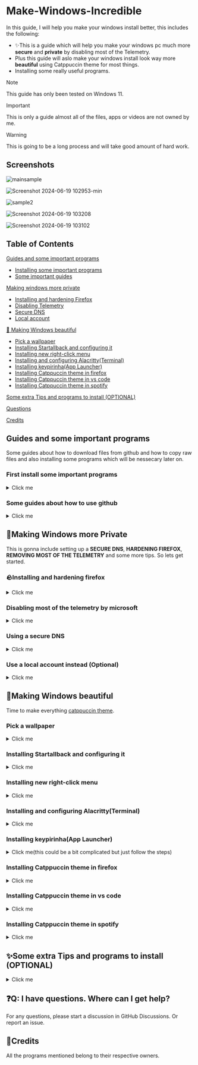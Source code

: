 # Make-Windows-Incredible
In this guide, I will help you make your windows install better, this includes the following:
+ ✨This is a guide which will help you make your windows pc much more **secure** and **private** by disabling most of the Telemetry.
+ Plus this guide will aslo make your windows install look way more **beautiful** using Catppuccin theme for most things.
+ Installing some really useful programs.

> [!NOTE]  
> This guide has only been tested on Windows 11.

> [!IMPORTANT]  
> This is only a guide almost all of the files, apps or videos are not owned by me.

> [!WARNING]
> This is going to be a long process and will take good amount of hard work.


## Screenshots

![mainsample](https://github.com/notsuju/Make-Windows-Incredible/assets/131643792/48226358-28ca-4632-bcb7-8743e95f3780)

![Screenshot 2024-06-19 102953-min](https://github.com/notsuju/Make-Windows-Incredible/assets/131643792/9d610f97-89fa-475b-9cbf-b3bb21eb9411)

![sample2](https://github.com/notsuju/Make-Windows-Incredible/assets/131643792/82cbef7c-949c-4646-9976-c33c491fa421)

![Screenshot 2024-06-19 103208](https://github.com/notsuju/Make-Windows-Incredible/assets/131643792/9b7a4d7d-e6e0-407d-9b54-22417afea1d2)

![Screenshot 2024-06-19 103102](https://github.com/notsuju/Make-Windows-Incredible/assets/131643792/a60f8111-11ac-4f5c-898c-69d51067e1ca)

## Table of Contents

[Guides and some important programs](https://github.com/notsuju/Make-Windows-Incredible?tab=readme-ov-file#guides-and-some-important-programs)
 - [Installing some important programs](https://github.com/notsuju/Make-Windows-Incredible?tab=readme-ov-file#first-install-some-important-programs)
 - [Some important guides](https://github.com/notsuju/Make-Windows-Incredible?tab=readme-ov-file#some-guides-about-how-to-use-github)

[Making windows more private](https://github.com/notsuju/Make-Windows-Incredible?tab=readme-ov-file#making-windows-more-private)
 - [Installing and hardening Firefox](https://github.com/notsuju/Make-Windows-Incredible?tab=readme-ov-file#installing-and-hardening-firefox)
 - [Disabling Telemetry](https://github.com/notsuju/Make-Windows-Incredible?tab=readme-ov-file#disabling-most-of-the-telemetry-by-microsoft)
 - [Secure DNS](https://github.com/notsuju/Make-Windows-Incredible?tab=readme-ov-file#using-a-secure-dns)
 - [Local account](https://github.com/notsuju/Make-Windows-Incredible?tab=readme-ov-file#use-a-local-account-instead-optional)

[🌷 Making Windows beautiful](https://github.com/notsuju/Make-Windows-Incredible?tab=readme-ov-file#making-windows-beautiful)
 - [Pick a wallpaper](https://github.com/notsuju/Make-Windows-Incredible?tab=readme-ov-file#pick-a-wallpaper)
 - [Installing Startallback and configuring it](https://github.com/notsuju/Make-Windows-Incredible?tab=readme-ov-file#installing-startallback-and-configuring-it)
 - [Installing new right-click menu](https://github.com/notsuju/Make-Windows-Incredible?tab=readme-ov-file#installing-new-right-click-menu)
 - [Installing and configuring Alacritty(Terminal)](https://github.com/notsuju/Make-Windows-Incredible?tab=readme-ov-file#installing-and-configuring-alacrittyterminal)
 - [Installing keypirinha(App Launcher)](https://github.com/notsuju/Make-Windows-Incredible?tab=readme-ov-file#installing-keypirinhaapp-launcher)
 - [Installing Catppuccin theme in firefox](https://github.com/notsuju/Make-Windows-Incredible?tab=readme-ov-file#installing-catppuccin-theme-in-firefox)
 - [Installing Catppuccin theme in vs code](https://github.com/notsuju/Make-Windows-Incredible?tab=readme-ov-file#installing-catppuccin-theme-in-vs-code)
 - [Installing Catppuccin theme in spotify](https://github.com/notsuju/Make-Windows-Incredible?tab=readme-ov-file#installing-catppuccin-theme-in-spotify)

[Some extra Tips and programs to install (OPTIONAL)](https://github.com/notsuju/Make-Windows-Incredible?tab=readme-ov-file#installing-catppuccin-theme-in-spotify)

[Questions](https://github.com/notsuju/Make-Windows-Incredible/edit/main/README.md#q-i-have-questions-where-can-i-get-help)

[Credits](https://github.com/notsuju/Make-Windows-Incredible/edit/main/README.md#credits)


## Guides and some important programs

Some guides about how to download files from github and how to copy raw files and also installing some programs which will be nessecary later on.

### First install some important programs
<details close>
<summary>Click me</summary>
<br>

+ Install [scoop](https://scoop.sh/) by running `Set-ExecutionPolicy -ExecutionPolicy RemoteSigned -Scope CurrentUser
Invoke-RestMethod -Uri https://get.scoop.sh | Invoke-Expression` this command in powershell as administrator and wait till its successful

+ Install [Chocolatey](https://chocolatey.org/install) by running command prompt as administrator and paste this `Set-ExecutionPolicy Bypass -Scope Process -Force; [System.Net.ServicePointManager]::SecurityProtocol = [System.Net.ServicePointManager]::SecurityProtocol -bor 3072; iex ((New-Object System.Net.WebClient).DownloadString('https://community.chocolatey.org/install.ps1'))` and hit enter and let it install until you see successful.

+ Install Winget by downloading or updating [App Installer from microsoft store](https://apps.microsoft.com/detail/9nblggh4nns1?activetab=pivot%3Aoverviewtab&hl=en-us&gl=US#activetab=pivot:overviewtab)

</details>

### Some guides about how to use github
<details close>
<summary>Click me</summary>
<br>

+ How to copy a **raw** file

see here

![rawcopy1](https://github.com/notsuju/Make-Windows-Incredible/assets/131643792/e64ba928-5435-46b9-92f0-5eb8bb4125db)


+ How to download file from github

see here

![rawdownlaod](https://github.com/notsuju/Make-Windows-Incredible/assets/131643792/97da758b-fc6b-4354-ac93-00922eb61b36)

+ How to make files with different types

see here

![userjss](https://github.com/notsuju/Make-Windows-Incredible/assets/131643792/4fe83e43-89c1-4993-9c77-e6eb3a661013)

</details>

## 🌆Making Windows more Private
This is gonna include setting up a **SECURE DNS**, **HARDENING FIREFOX**, **REMOVING MOST OF THE TELEMETRY** and some more tips.
So lets get started.

### 🪨Installing and hardening firefox
<details close>
<summary>Click me</summary>
<br>

Install firefox from (https://www.mozilla.org/en-US/firefox/)
  
#### **You can follow this [youtube video](https://www.youtube.com/watch?v=Fr8UFJzpNls&t=490s) for hardening firefox or just follow the following steps.**
  
#### Steps for hardening:
  
1. Changing some basic settings in **settings>home**

> Set homepage and new window to **blank page** (do the same for new tabs)

> Disable: Shortcuts

> Disable: recommended stories

> Disable recent activity

2. Changing settings in **settings>privacy and security**

> Change the tracking protection to Strict

> Enable: Tell websites not to sell or share my data

> Enable: Send websites a “Do Not Track” request

> Go under Firefox Data Collection and Use and disable everything

> Go under HTTPS-Only Mode and Enable: Enable HTTPS-Only Mode in all windows

3. Install extentions

> Ublock origin(for blocking adds)

> Firefox Color(needed later for customizing firefox)

4. Install a user.js file

> [!WARNING]
> **This could break some websites.**

Go to [Betterfox](https://github.com/yokoffing/Betterfox) and click on **raw** in the right hand side and copy everything.

HOW TO COPY A RAW FILE [see here](https://github.com/notsuju/Make-Windows-Incredible?tab=readme-ov-file#some-guides-about-how-to-use-github)

**Search** `about:profiles` in the address bar of firefox

Under root directory click `Open Directory` or go to `C:\Users\SUJU\AppData\Roaming\Mozilla\Firefox\Profiles\PROFILENAME` in your file manager

![firefoxopendir](https://github.com/notsuju/Make-Windows-Incredible/assets/131643792/a9318b36-0abd-4675-891f-ec32eff6e2c1)

Create a file called **user.js** in the onpened directory and paste all of the raw file there and save it.
> You can make a file like user.js by changing the `txt` format to `js` see here

![userjss](https://github.com/notsuju/Make-Windows-Incredible/assets/131643792/4cbc0105-5d10-4f47-a6ef-e339f995314d)

5. Changing the search engine to brave (see here [article](https://search.brave.com/default))

> Go to https://search.brave.com/

> Right click on the address bar

> There should be an option to add brave as a searxh engine just click + icon on brave logo

> Now go to firefox settings>search>**Change the search engine to barve**

Now restart firefox and its hardened. Good job!

</details>

### Disabling most of the telemetry by microsoft
<details close>
<summary>Click me</summary>
<br>
  
 For this I would highly recommend to watch this **[video](https://www.youtube.com/watch?v=VU9L0udNV9M&t=657s)** by The PC Security Channel, its really easy to follow.

</details>

### Using a secure DNS
<details close>  
<summary>Click me</summary>
<br>
  
I will be showing how to set up [nextdns](https://nextdns.io/)

Steps:

> [!NOTE]
> Best way of doing this is to follow the steps given on the setup page of [nextDNS](https://nextdns.io/) (recommended)


1. Go to [nextdns](https://nextdns.io/) and make an account

2. Open the Settings app

3. Go to Network & internet>Wifi>Hardware properties

4. Click the Edit button next to DNS server assignment

5. Select manual and Enable IPv4

6. Check the DNS Servers and put those values in **Preferred DNS** and **Alternate DNS**

7. On (mannual template) add your DNS-over-HTTPS.

8. Save

</details>

### Use a local account instead (Optional)
<details close>  
<summary>Click me</summary>
<br>

You can this amazing [guide](https://www.elevenforum.com/t/switch-to-local-account-from-microsoft-account-in-windows-11.1219/) (its quite easy)

</details>

## 🌷Making Windows beautiful
Time to make everything [catppuccin theme](https://github.com/catppuccin/catppuccin).

### Pick a wallpaper
<details close>
<summary>Click me</summary>
<br>

Pick any catppuccin inspired wallpaper from [wall](https://github.com/notsuju/Make-Windows-Incredible/tree/main/Wallpapers)

Find even more wallpapers [here](https://github.com/notsuju/wallpapers)

</details>

### Installing Startallback and configuring it

<details close>
<summary>Click me</summary>
<br>
Steps:

#### Preview

![Screenshot 2024-06-19 222506](https://github.com/notsuju/Make-Windows-Incredible/assets/131643792/db371ca4-b210-4f71-8db4-5d10ccab6bc7)

You can follow this amazing [video](https://www.youtube.com/watch?v=kvpZx_SP2SM&list=PLGWgbaPiQ4hp4mYdaoVYnNZzzEym93d0t&index=5) by **VIN STAR** or **follow the following steps**
  
1. Install startallback from [here](https://startallback.com/)

2. Download this [file](https://github.com/notsuju/Make-Windows-Incredible/blob/main/Catppuccin%20SAB.msstyles)

HOW TO DOWNLOAD A RAW FILE [see here](https://github.com/notsuju/Make-Windows-Incredible?tab=readme-ov-file#some-guides-about-how-to-use-github)

3. Go to `C:\Program Files\StartAllBack\Styles` and copy the downloaded catppuccin sab file there.

4. Now right click on start logo on desktop, go to the last option preferences, it will open startallback settings.

see here

![startprop](https://github.com/notsuju/Make-Windows-Incredible/assets/131643792/b7b70bf5-2510-401b-9a3e-faf27874c757)

5. Go the taskbar settings and change the taskbar location setting to **TOP**

6. In taskbar settings change the visual style to catppuccin (do the same for start menu)

DONE THE START MENU AND TASKBAR ARE DONE. :)

</details>

### Installing new right-click menu

<details close>
<summary>Click me</summary>
<br>
Steps:

#### Preview

![rightclick](https://github.com/notsuju/Make-Windows-Incredible/assets/131643792/298319c3-b57b-4239-a66d-d6ad2aa2c9e0)
  
1. Install from [nilesoft shell](https://nilesoft.org/) or by running `winget install nilesoft.shell` in cmd

2. After installing your right-click menu will change and will have a lot more options.

3. You will have to downlaod Catppuccin-Mocha-Pink.nss theme from [Catppuccin nilesoft](https://github.com/catppuccin/nilesoft-shell/blob/main/mocha/catppuccin-mocha-pink.nss)

HOW TO DOWNLOAD A RAW FILE [see here](https://github.com/notsuju/Make-Windows-Incredible?tab=readme-ov-file#some-guides-about-how-to-use-github)

4. After downloading the catppuccin-mocha-pink.nss file, open the file in notepad and **rename the file to theme.nss**

5. Copy the theme.nss file

6. Shift+right-click on the taskbar

7. Then clcik shell>open directory, this should open in file manager.

8. Go the folder `imports` in that directory and paste your theme.nss there.

9. Hold shift and right-click the taskbar and Click on **Exit Explorer**

DONE THE RIGHT CLICK MENU IS NOW THEMED. 💯

</details>

### Installing and configuring Alacritty(Terminal)

<details close>
<summary>Click me</summary>
<br>
Steps:

#### Preview

![Screenshot 2024-06-19 222729](https://github.com/notsuju/Make-Windows-Incredible/assets/131643792/2a806357-7ea1-424f-8a4f-7ab2a4854910)

1. Intall [alacritty](https://alacritty.org/)

2. Opem alacritty once and close it.

3. Download my [alacritty.toml](https://github.com/notsuju/Make-Windows-Incredible/blob/main/alacritty.toml) file

HOW TO DOWNLOAD A RAW FILE [see here](https://github.com/notsuju/Make-Windows-Incredible?tab=readme-ov-file#some-guides-about-how-to-use-github)

4. Now copy this file and paste it in `C:\Users\username\AppData\Roaming\alacritty` in file manager

DONE YOUR ALACRITTY THEME IS DONE.

</details>

### Installing keypirinha(App Launcher)

<details close>
<summary>Click me(this could be a bit complicated but just follow the steps)</summary>
<br>
Steps:

#### Preview

![Screenshot 2024-06-19 223944](https://github.com/notsuju/Make-Windows-Incredible/assets/131643792/2bede3d8-1a78-40f8-8b3b-44a72f1a890a)

1. Now install Keypirinha by running this command `choco install keypirinha` in command prompt with administrator

2. Now go to `C:\ProgramData\chocolatey\lib\keypirinha\tools\Keypirinha` and create a shortcut of keypirinha.exe

see here
![key](https://github.com/notsuju/Make-Windows-Incredible/assets/131643792/6321d525-e3e4-48c2-8961-39bb738e4ed1)

3. Now **window+r** and type **shell:startup**

4. It will open in file manager

5. Move the shortcut to this location

6. Restart your computer

7. Now go to `C:\ProgramData\chocolatey\lib\keypirinha\tools\Keypirinha\default\App` and open keypirinha.ini file in notepad.

8. Close notepad and reopem notepad as administrator

9. Now copy the raw file from [here](https://github.com/notsuju/Make-Windows-Incredible/blob/main/Keypirinha.ini) by clicking the raw option

10. Now delete everything in file that you have opened in notepad and paste this new raw file in there and save.

11. Now do **win+ctrl+k** (we will change it alt+space later)

12. In keypirinha search box search config and click on keypirinha: Configure

see here

![Screenshot 2024-06-19 224405](https://github.com/notsuju/Make-Windows-Incredible/assets/131643792/7f80aeec-94b4-408b-8378-c3682ea3ca41)


13. This is will open two text editor windows

14. Now just paste this

`[app]
hotkey_run = Alt+Space
[gui]
theme = catppuccin
show_on_taskbar = no
max_results = 10`

on the right window and save it by ctrl+s

see here

![Screenshot 2024-06-19 224228](https://github.com/notsuju/Make-Windows-Incredible/assets/131643792/96b58f72-ab72-41bf-b226-3797779fddb1)

DONE NOW YOU CAN USE ALT+SPACE TO CALL KEYPIRINHA WITH CATPPUCCIN THEME. :0

</details>

### Installing Catppuccin theme in firefox

<details close>
<summary>Click me</summary>
<br>
Steps:

#### Preview

![Screenshot 2024-06-19 225709](https://github.com/notsuju/Make-Windows-Incredible/assets/131643792/2d54de38-6519-4852-8dab-88caca3acc59)

1. Open Firefox and type `about:config` in the address bar and search

2. It will say proceed with caution, just accept the ricks and continue

3. In about:config searxh for `legacyuserpro` and switch the value to true by **clicking the reversible button in the right hand corner**

![aboutconfig](https://github.com/notsuju/Make-Windows-Incredible/assets/131643792/cce6f26a-7ce5-4a88-a18c-e5343335e528)

4. Go to [here](https://github.com/mimipile/firefoxCSS/blob/main/userChrome.css) and copy the raw file

We are using a theme called [Another Online](https://github.com/mimipile/firefoxCSS/tree/main) by mimipile

5. Open firefox and type `about:profiles` in the address bar and search

6. Go the second option root directory and click open directory

![firefoxopendir](https://github.com/notsuju/Make-Windows-Incredible/assets/131643792/8e615d4c-07bf-4f93-9979-afdf854e002a)

7. Close firefox

8. Now here create a folder named `chrome`

9. Now go inside the chrome folder

10. Make two files inside called `userChrome.css` and `userContent.css`

HOW TO MAKE FILE WITH `.css` type [see here](https://github.com/notsuju/Make-Windows-Incredible?tab=readme-ov-file#some-guides-about-how-to-use-github)

11. Also make a folder named `img`

It should look like this

![Screenshot 2024-06-19 230109](https://github.com/notsuju/Make-Windows-Incredible/assets/131643792/0d204ef3-1028-485a-aa3e-be25508449c8)

12. Now paste the raw file that was copied in **step 4** in `userChrome.css` and save

13. Go to [link](https://github.com/notsuju/Make-Windows-Incredible/blob/main/userContent.css) and copy the raw file

HOW TO COPY RAW FILE [see here](https://github.com/notsuju/Make-Windows-Incredible?tab=readme-ov-file#some-guides-about-how-to-use-github)

14. Paste this raw file in `userContent.css` and save

15. Now pick downlaod image from [here](https://github.com/notsuju/Make-Windows-Incredible/tree/main/Wallpapers)

16. Copy the name of the image with file type `Example: 123.png` copy the whole thing 123.png

17. And paste that image in the `img` folder (this will be your firefox background image)

18. Now open `userContent` and look at **line 12** paste the copied name after `img/` and save

19. Close everything and reopen firefox (Your theme and img is work now)

20. Install the [Firefox color](https://color.firefox.com/)

21. Now go to [here](https://color.firefox.com/?theme=XQAAAAJDBAAAAAAAAABBqYhm849SCicxcUcPX38oKRicm6da8pFtMcajvXaAE3RJ0F_F447xQs-L1kFlGgDKq4IIvWciiy4upusW7OvXIRinrLrwLvjXB37kvhN5ElayHo02fx3o8RrDShIhRpNiQMOdww5V2sCMLAfehhp-xkeer3MCWdRzOxwUd1idIdYygjYcDC9HOohbgoQY1wJYK0MG9FFPmpCOo5rViKWXT2rMRBQb2guhvABroGB6LqX-HZ9JR9FU6ZnHTCdQPn261avChXEifYgCOyCKdS9ZoXxv_HHhkTIaEsdaPO9_OsUjQOnRR9pOQ-2-gaJG0tk5WJBmW2OdZHi6QoWbHvo-LCxDCc5eM3Jnlsv7tefW8SXXnLqRKzvRpV5w-LJMsxKo2sk_mbfjvCt5UXn08uJWISpZgv-55kH1p9oHbjThn2WEQRY5WG7yRe3QfTR0WgAOhFyS8twgohbNtAGIYntaJW-9ziKrBuB5ASBAQ_wKYehawNAyShIBulC6wkZK2RoN8CeDkNDHQH8xS1cfyPOuC1OiL9DwyNUyDzvtj_zmaZw) and save the color scheme

ALL DONE FIREFOX IS READY :)

</details>

### Installing Catppuccin theme in vs code

<details close>
<summary>Click me</summary>
<br>
Steps:

#### Preview

![Screenshot 2024-06-19 103409](https://github.com/notsuju/Make-Windows-Incredible/assets/131643792/5c577a02-9978-4dee-b7e9-55be4903589e)

1. Go to this [link](https://marketplace.visualstudio.com/items?itemName=AlexDauenhauer.catppuccin-noctis) and click on install and let it install on vs code

2. Now open vs code and do `ctrl+k+T` and search catppuccin noctis and click on it to apply.

ALL DONE, VS CODE IS DONE.

</details>

### Installing Catppuccin theme in spotify

<details close>
<summary>Click me</summary></summary>
<br>
For this we will have to install spicetify.
Steps:

#### Preview

![Screenshot 2024-06-19 103208](https://github.com/notsuju/Make-Windows-Incredible/assets/131643792/1258ccbd-0d54-4c75-93a3-2fa38ad31660)

1. Uninstall Spotify

2. Go to [Spotify website](https://www.spotify.com/de-en/download/windows/) and click on download directly from spotify

see here

![spotifydown](https://github.com/notsuju/Make-Windows-Incredible/assets/131643792/c1b3892b-13c2-4142-b37e-5c5b10399f2d)

3. Install Spotify

4. Install [Spicetify](https://spicetify.app/) by running this command in powershell `iwr -useb https://raw.githubusercontent.com/spicetify/cli/main/install.ps1 | iex`

5. It will ask if you want to install marketplace type `y`

6. Once the installion is done

7. Open Spotify and log-in

8. A new option of store will be available

9. Click on it and go to themes and install **text darkthemer** and reload

10. And choose the **rosepine flavour**

see here

![spotifymarket](https://github.com/notsuju/Make-Windows-Incredible/assets/131643792/bc4efbfe-1e06-4029-982e-4884a0ef40f8)

ALL DONE EXPLORE THE STORE AND INSTALL THINGS THAT YOU LIKE

</details>

## ✨Some extra Tips and programs to install (OPTIONAL)
<details close>
<summary>Click me</summary></summary>
<br>
  
+ Install [revo](https://www.revouninstaller.com/) super powerful uninstaller

+ Install [Fastfetch](https://github.com/fastfetch-cli/fastfetch) by running the command `winget install fastfetch` in the terminal

Preview

![fastfetch](https://github.com/notsuju/Make-Windows-Incredible/assets/131643792/a0977a07-307b-4e14-b50d-cf3068d13e52)

+ Install [kde connect](https://kdeconnect.kde.org/) connect your phone and pc over wifi and do some amazing things(You will have to downlaod it on both pc and mobile)

+ Install [Proton vpn](https://protonvpn.com/) really good vpn with some free countries

+ I recommend using [proton mail](https://proton.me/mail) instead of gmail (you can use it free)

+ I recommend using a password manager like [proton](https://proton.me/pass) (you can use it free)

+ Install amazing tool [ani-cli](https://github.com/pystardust/ani-cli) by erntinall that lets you watch anime through terminal

</details>

## ❓Q: I have questions. Where can I get help?

   For any questions, please start a discussion in GitHub Discussions.
   Or report an issue.

## 🧾Credits
All the programs mentioned belong to their respective owners.



